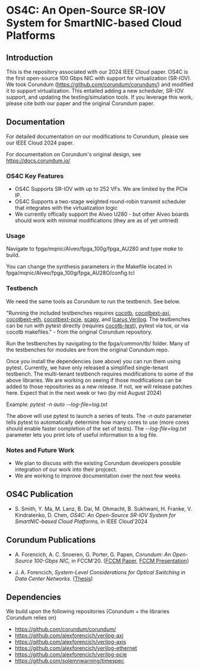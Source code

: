 # OS4C: An Open-Source SR-IOV System for SmartNIC-based Cloud Platforms 

## Introduction

This is the repository associated with our 2024 IEEE Cloud paper. OS4C is the first open-source 100 Gbps NIC with support for virtualization (SR-IOV). We took Corundum (https://github.com/corundum/corundum/) and modified it to support virtualization. This entailed adding a new scheduler, SR-IOV support, and updating the testing/simulation tools. If you leverage this work, please cite both our paper and the original Corundum paper.


## Documentation

For detailed documentation on our modifications to Corundum, please see our IEEE Cloud 2024 paper.

For documentation on Corundum's original design, see https://docs.corundum.io/

### OS4C Key Features

* OS4C Supports SR-IOV with up to 252 VFs. We are limited by the PCIe IP.
* OS4C Supports a two-stage weighted round-robin transmit scheduler that integrates with the virtualization logic
* We currently offically support the Alveo U280 - but other Alveo boards should work with minimal modifications (they are as of yet untried)

### Usage

Navigate to fpga/mqnic/Alveo/fpga_100g/fpga_AU280 and type *make* to build.

You can change the synthesis parameters in the Makefile located in fpga/mqnic/Alveo/fpga_100g/fpga_AU28O/config.tcl

### Testbench

We need the same tools as Corundum to run the testbench. See below.

"Running the included testbenches requires [cocotb](https://github.com/cocotb/cocotb), [cocotbext-axi](https://github.com/alexforencich/cocotbext-axi), [cocotbext-eth](https://github.com/alexforencich/cocotbext-eth), [cocotbext-pcie](https://github.com/alexforencich/cocotbext-pcie), [scapy](https://scapy.net/), and [Icarus Verilog](http://iverilog.icarus.com/).  The testbenches can be run with pytest directly (requires [cocotb-test](https://github.com/themperek/cocotb-test)), pytest via tox, or via cocotb makefiles." - from the original Corundum repository.

Run the testbenches by navigating to the fpga/common/tb/ folder. Many of the testbenches for modules are from the original Corundum repo. 

Once you install the dependencies (see above) you can run them using pytest. Currently, we have only released a simplified single-tenant testbench. The multi-tenant testbench requires modifications to some of the above libraries. We are working on seeing if those modifications can be added to those repositories as a new release. If not, we will release patches here. Expect that in the next week or two (by mid August 2024)

Example: *pytest -n auto --log-file=log.txt*

The above will use pytest to launch a series of tests. The *-n auto* parameter tells pytest to automatically determine how many cores to use (more cores should enable faster completion of the set of tests). The *--log-file=log.txt* parameter lets you print lots of useful information to a log file. 



### Notes and Future Work
* We plan to discuss with the existing Corundum developers possible integration of our work into their projcect.
* We are working to improve documentation over the next few weeks


## OS4C Publication
- S. Smith, Y. Ma, M. Lanz, B. Dai, M. Ohmacht, B. Sukhwani, H. Franke, V. Kindratenko, D. Chen, *OS4C: An Open-Source SR-IOV System for SmartNIC-based Cloud Platforms,* in IEEE Cloud'2024 

## Corundum Publications

- A. Forencich, A. C. Snoeren, G. Porter, G. Papen, *Corundum: An Open-Source 100-Gbps NIC,* in FCCM'20. ([FCCM Paper](https://www.cse.ucsd.edu/~snoeren/papers/corundum-fccm20.pdf), [FCCM Presentation](https://www.fccm.org/past/2020/forums/topic/corundum-an-open-source-100-gbps-nic/))

- J. A. Forencich, *System-Level Considerations for Optical Switching in Data Center Networks*. ([Thesis](https://escholarship.org/uc/item/3mc9070t))

## Dependencies

We build upon the following repositories (Corundum + the libraries Corundum relies on)

*  https://github.com/corundum/corundum/
*  https://github.com/alexforencich/verilog-axi
*  https://github.com/alexforencich/verilog-axis
*  https://github.com/alexforencich/verilog-ethernet
*  https://github.com/alexforencich/verilog-pcie
*  https://github.com/solemnwarning/timespec

